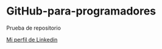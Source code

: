 # GitHub-para-programadores
Prueba de repositorio

[Mi perfil de Linkedin](https://www.linkedin.com/in/ariadna-zeballos-2a5898230/)
